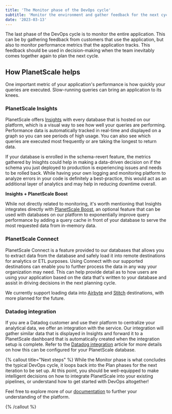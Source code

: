 ```yaml
---
title: 'The Monitor phase of the DevOps cycle'
subtitle: 'Monitor the environment and gather feedback for the next cycle.'
date: '2023-03-13'
---
```


The last phase of the DevOps cycle is to monitor the entire application. This can be by gathering feedback from customers that use the application, but also to monitor performance metrics that the application tracks. This feedback should be used in decision-making when the team inevitably comes together again to plan the next cycle.

## How PlanetScale helps

One important metric of your application's performance is how quickly your queries are executed. Slow-running queries can bring an application to its knees.

### PlanetScale Insights

PlanetScale offers [Insights](/docs/concepts/query-insights) with every database that is hosted on our platform, which is a visual way to see how well your queries are performing. Performance data is automatically tracked in real-time and displayed on a graph so you can see periods of high usage. You can also see which queries are executed most frequently or are taking the longest to return data.

If your database is enrolled in the schema-revert feature, the metrics gathered by Inisghts could help in making a data-driven decision on if the schema you just deployed to production is experiencing issues and needs to be rolled back. While having your own logging and monitoring platform to analyze errors in your code is definitely a best-practice, this would act as an additional layer of analytics and may help in reducing downtime overall.

**Insights + PlanetScale Boost**

While not directly related to monitoring, it's worth mentioning that Insights integrates directly with [PlanetScale Boost](/docs/concepts/query-caching-with-planetscale-boost), an optional feature that can be used with databases on our platform to exponentially improve query performance by adding a query cache in front of your database to serve the most requested data from in-memory data.

### PlanetScale Connect

PlanetScale Connect is a feature provided to our databases that allows you to extract data from the database and safely load it into remote destinations for analytics or ETL purposes. Using Connect with our supported destinations can enable you to further process the data in any way your organization may need. This can help provide detail as to how users are using your application based on the data that's written to your database and assist in driving decisions in the next planning cycle.

We currently support loading data into [Airbyte](/docs/integrations/airbyte) and [Stitch](/docs/integrations/stitch) destinations, with more planned for the future.

### Datadog integration

If you are a Datadog customer and use their platform to centralize your analytical data, we offer an integration with the service. Our integration will gather similar data that is displayed in Insights and forward it to a PlanetScale dashboard that is automatically created when the integration setup is complete. Refer to the [Datadog integration](/docs/integrations/datadog) article for more details on how this can be configured for your PlanetScale database.

{% callout title="Next steps" %}
While the Monitor phase is what concludes the typical DevOps cycle, it loops back into the Plan phases for the next iteration to be set up. At this point, you should be well-equipped to make intelligent decisions on how to integrate PlanetScale into your existing pipelines, or understand how to get started with DevOps altogether!

Feel free to explore more of our [documentation](/docs) to further your understanding of the platform.

{% /callout %}
